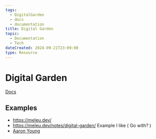 ```yaml
---
tags:
  - DigitalGarden
  - docs
  - documentation
title: Digital Garden
topic:
  - Documentation
  - Tech
dateCreated: 2024-09-21T23:09:00
type: Resource
---
```

# Digital Garden 
[Docs](https://dg-docs.ole.dev/)
## Examples 
- https://meleu.dev/
- https://meleu.dev/notes/digital-garden/
Example I like ( Go with? )
- [Aaron Young](https://ajy.co/)